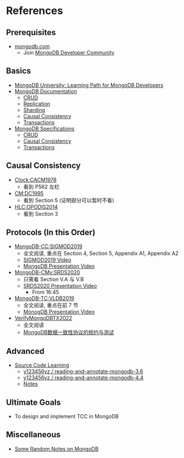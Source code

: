 # References

## Prerequisites
- [mongodb.com](https://www.mongodb.com/)
  - Join [MongoDB Developer Community](https://www.mongodb.com/community/forums/)

## Basics
- [MongoDB University: Learning Path for MongoDB Developers](https://university.mongodb.com/learning_paths/developer)
- [MongoDB Documentation](https://www.mongodb.com/docs/)
  - [CRUD](https://www.mongodb.com/docs/manual/crud/)
  - [Replication](https://www.mongodb.com/docs/manual/replication/)
  - [Sharding](https://www.mongodb.com/docs/manual/sharding/)
  - [Causal Consistency](https://www.mongodb.com/docs/manual/core/causal-consistency-read-write-concerns/)
  - [Transactions](https://www.mongodb.com/docs/manual/core/transactions/)
- [MongoDB Specifications](https://github.com/mongodb/specifications)
  - [CRUD](https://github.com/mongodb/specifications/blob/master/source/crud/crud.rst)
  - [Causal Consistency](https://github.com/mongodb/specifications/blob/master/source/causal-consistency/causal-consistency.rst)
  - [Transactions](https://github.com/mongodb/specifications/blob/master/source/transactions/transactions.rst)

## Causal Consistency
- [Clock:CACM1978](CACM1978%20Time%20Clocks%20and%20the%20Ordering%20of%20Events%20in%20a%20Distributed%20System.pdf)
  - 看到 P562 左栏
- [CM:DC1995](DC1995%20Causal%20Memory%20Definitions%20Implementation%20and%20Programming.pdf)
  - 看到 Section 5 (证明部分可以暂时不看)
- [HLC:OPODIS2014](OPODIS2014%20Logical%20Physical%20Clocks.pdf)
  - 看到 Section 3

## Protocols (In this Order)
- [MongoDB-CC:SIGMOD2019](./SIGMOD2019%20Implementation%20of%20Cluster-wide%20Logical%20Clock%20and%20Causal%20Consistency%20in%20MongoDB.pdf)
  - 全文阅读, 重点在 Section 4, Section 5, Appendix A1, Appendix A2
  - [SIGMOD2019 Video](https://www.bilibili.com/video/BV1JY4y1e7bw?share_source=copy_web)
  - [MongoDB Presentation Video](https://www.mongodb.com/presentations/implementation-of-cluster-wide-causal-consistency-in-mongodb)
- [MongoDB-CMv:SRDS2020](./SRDS2020%20A%20Generic%20Specification%20Framework%20for%20Weakly%20Consistent%20Systems.pdf)
  - 只需看 Section V.A 与 V.B
  - [SRDS2020 Presentation Video](https://www.bilibili.com/video/BV1LF411G7ip?share_source=copy_web)
    - From 16:45
- [MongoDB-TC:VLDB2019](./VLDB2019%20Tunable%20Consistency%20in%20MongoDB.pdf)
  - 全文阅读, 重点在前 7 节
  - [MonogDB Presentation Video](https://www.bilibili.com/video/BV13p4y1z7mn?share_source=copy_web)
- [VerifyMongoDBTX2022](https://arxiv.org/abs/2111.14946)
  - 全文阅读
  - [MongoDB数据一致性协议的规约与测试](https://www.bilibili.com/video/BV1Zq4y1F78g?share_source=copy_web)

## Advanced
- [Source Code Learning](https://github.com/mongodb/mongo)
  - [y123456yz / reading-and-annotate-mongodb-3.6](https://github.com/y123456yz/reading-and-annotate-mongodb-3.6)
  - [y123456yz / reading-and-annotate-mongodb-4.4](https://github.com/y123456yz/reading-and-annotate-mongodb-4.4)
  - [Notes](https://github.com/Tsunaou/Papers-Reading-Notes/tree/master/Notes)

## Ultimate Goals
- To design and implement TCC in MongoDB

## Miscellaneous
- [Some Random Notes on MongoDB](https://github.com/hengxin/awesome-dbs/tree/master/MongoDB)